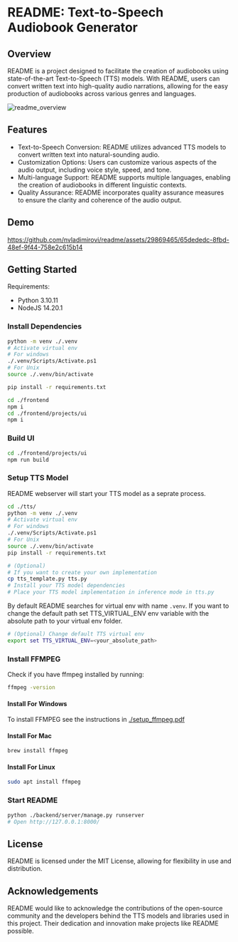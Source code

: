 # README: Text-to-Speech Audiobook Generator
## Overview
README is a project designed to facilitate the creation of audiobooks using state-of-the-art Text-to-Speech (TTS) models. With README, users can convert written text into high-quality audio narrations, allowing for the easy production of audiobooks across various genres and languages.

![readme_overview](https://github.com/nvladimirovi/readme/assets/29869465/9da91956-8b61-40e9-a870-24a95ec421dd)

## Features
- Text-to-Speech Conversion: README utilizes advanced TTS models to convert written text into natural-sounding audio.
- Customization Options: Users can customize various aspects of the audio output, including voice style, speed, and tone.
- Multi-language Support: README supports multiple languages, enabling the creation of audiobooks in different linguistic contexts.
- Quality Assurance: README incorporates quality assurance measures to ensure the clarity and coherence of the audio output.

## Demo
https://github.com/nvladimirovi/readme/assets/29869465/65dededc-8fbd-48ef-9f44-758e2c615b14

## Getting Started
Requirements:
- Python 3.10.11
- NodeJS 14.20.1

### Install Dependencies
```bash
python -m venv ./.venv
# Activate virtual env
# For windows
./.venv/Scripts/Activate.ps1
# For Unix
source ./.venv/bin/activate

pip install -r requirements.txt

cd ./frontend
npm i
cd ./frontend/projects/ui
npm i
```

### Build UI
```bash
cd ./frontend/projects/ui
npm run build
```

### Setup TTS Model
README webserver will start your TTS model as a seprate process.
```bash
cd ./tts/
python -m venv ./.venv
# Activate virtual env
# For windows
./.venv/Scripts/Activate.ps1
# For Unix
source ./.venv/bin/activate
pip install -r requirements.txt

# (Optional)
# If you want to create your own implementation
cp tts_template.py tts.py
# Install your TTS model dependencies
# Place your TTS model implementation in inference mode in tts.py
```
By default README searches for virtual env with name `.venv`. If you want to change the default path set TTS_VIRTUAL_ENV env variable with the absolute path to your virtual env folder.
```bash
# (Optional) Change default TTS virtual env
export set TTS_VIRTUAL_ENV=<your_absolute_path>
```

### Install FFMPEG
Check if you have ffmpeg installed by running:
```bash
ffmpeg -version
```

#### Install For Windows
To install FFMPEG see the instructions in [./setup_ffmpeg.pdf](setup_ffmpeg.pdf)

#### Install For Mac
```bash
brew install ffmpeg
```

#### Install For Linux
```bash
sudo apt install ffmpeg
```

### Start README
```bash
python ./backend/server/manage.py runserver
# Open http://127.0.0.1:8000/
```

## License
README is licensed under the MIT License, allowing for flexibility in use and distribution.

## Acknowledgements
README would like to acknowledge the contributions of the open-source community and the developers behind the TTS models and libraries used in this project. Their dedication and innovation make projects like README possible.
